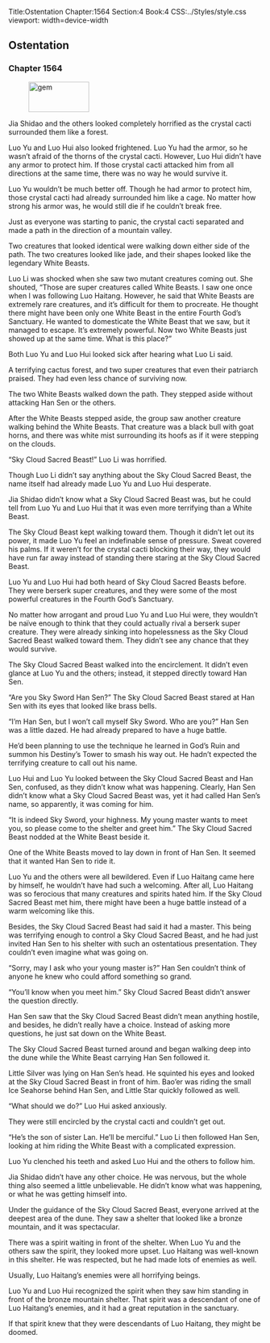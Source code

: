 Title:Ostentation 
Chapter:1564 
Section:4 
Book:4 
CSS:../Styles/style.css 
viewport: width=device-width
  
## Ostentation
### Chapter 1564 
<figure>
	<img src="../Images/gem.gif" alt="gem" id="gem" width="120" height="60" />
</figure>
  

  
  Jia Shidao and the others looked completely horrified as the crystal cacti surrounded them like a forest.

Luo Yu and Luo Hui also looked frightened. Luo Yu had the armor, so he wasn’t afraid of the thorns of the crystal cacti. However, Luo Hui didn’t have any armor to protect him. If those crystal cacti attacked him from all directions at the same time, there was no way he would survive it.

Luo Yu wouldn’t be much better off. Though he had armor to protect him, those crystal cacti had already surrounded him like a cage. No matter how strong his armor was, he would still die if he couldn’t break free.

Just as everyone was starting to panic, the crystal cacti separated and made a path in the direction of a mountain valley.

Two creatures that looked identical were walking down either side of the path. The two creatures looked like jade, and their shapes looked like the legendary White Beasts.

Luo Li was shocked when she saw two mutant creatures coming out. She shouted, “Those are super creatures called White Beasts. I saw one once when I was following Luo Haitang. However, he said that White Beasts are extremely rare creatures, and it’s difficult for them to procreate. He thought there might have been only one White Beast in the entire Fourth God’s Sanctuary. He wanted to domesticate the White Beast that we saw, but it managed to escape. It’s extremely powerful. Now two White Beasts just showed up at the same time. What is this place?”

Both Luo Yu and Luo Hui looked sick after hearing what Luo Li said.

A terrifying cactus forest, and two super creatures that even their patriarch praised. They had even less chance of surviving now.

The two White Beasts walked down the path. They stepped aside without attacking Han Sen or the others.

After the White Beasts stepped aside, the group saw another creature walking behind the White Beasts. That creature was a black bull with goat horns, and there was white mist surrounding its hoofs as if it were stepping on the clouds.

“Sky Cloud Sacred Beast!” Luo Li was horrified.

Though Luo Li didn’t say anything about the Sky Cloud Sacred Beast, the name itself had already made Luo Yu and Luo Hui desperate.

Jia Shidao didn’t know what a Sky Cloud Sacred Beast was, but he could tell from Luo Yu and Luo Hui that it was even more terrifying than a White Beast.

The Sky Cloud Beast kept walking toward them. Though it didn’t let out its power, it made Luo Yu feel an indefinable sense of pressure. Sweat covered his palms. If it weren’t for the crystal cacti blocking their way, they would have run far away instead of standing there staring at the Sky Cloud Sacred Beast.

Luo Yu and Luo Hui had both heard of Sky Cloud Sacred Beasts before. They were berserk super creatures, and they were some of the most powerful creatures in the Fourth God’s Sanctuary.

No matter how arrogant and proud Luo Yu and Luo Hui were, they wouldn’t be naïve enough to think that they could actually rival a berserk super creature. They were already sinking into hopelessness as the Sky Cloud Sacred Beast walked toward them. They didn’t see any chance that they would survive.

The Sky Cloud Sacred Beast walked into the encirclement. It didn’t even glance at Luo Yu and the others; instead, it stepped directly toward Han Sen.

“Are you Sky Sword Han Sen?” The Sky Cloud Sacred Beast stared at Han Sen with its eyes that looked like brass bells.

“I’m Han Sen, but I won’t call myself Sky Sword. Who are you?” Han Sen was a little dazed. He had already prepared to have a huge battle.

He’d been planning to use the technique he learned in God’s Ruin and summon his Destiny’s Tower to smash his way out. He hadn’t expected the terrifying creature to call out his name.

Luo Hui and Luo Yu looked between the Sky Cloud Sacred Beast and Han Sen, confused, as they didn’t know what was happening. Clearly, Han Sen didn’t know what a Sky Cloud Sacred Beast was, yet it had called Han Sen’s name, so apparently, it was coming for him.

“It is indeed Sky Sword, your highness. My young master wants to meet you, so please come to the shelter and greet him.” The Sky Cloud Sacred Beast nodded at the White Beast beside it.

One of the White Beasts moved to lay down in front of Han Sen. It seemed that it wanted Han Sen to ride it.

Luo Yu and the others were all bewildered. Even if Luo Haitang came here by himself, he wouldn’t have had such a welcoming. After all, Luo Haitang was so ferocious that many creatures and spirits hated him. If the Sky Cloud Sacred Beast met him, there might have been a huge battle instead of a warm welcoming like this.

Besides, the Sky Cloud Sacred Beast had said it had a master. This being was terrifying enough to control a Sky Cloud Sacred Beast, and he had just invited Han Sen to his shelter with such an ostentatious presentation. They couldn’t even imagine what was going on.

“Sorry, may I ask who your young master is?” Han Sen couldn’t think of anyone he knew who could afford something so grand.

“You’ll know when you meet him.” Sky Cloud Sacred Beast didn’t answer the question directly.

Han Sen saw that the Sky Cloud Sacred Beast didn’t mean anything hostile, and besides, he didn’t really have a choice. Instead of asking more questions, he just sat down on the White Beast.

The Sky Cloud Sacred Beast turned around and began walking deep into the dune while the White Beast carrying Han Sen followed it.

Little Silver was lying on Han Sen’s head. He squinted his eyes and looked at the Sky Cloud Sacred Beast in front of him. Bao’er was riding the small Ice Seahorse behind Han Sen, and Little Star quickly followed as well.

“What should we do?” Luo Hui asked anxiously.

They were still encircled by the crystal cacti and couldn’t get out.

“He’s the son of sister Lan. He’ll be merciful.” Luo Li then followed Han Sen, looking at him riding the White Beast with a complicated expression.

Luo Yu clenched his teeth and asked Luo Hui and the others to follow him.

Jia Shidao didn’t have any other choice. He was nervous, but the whole thing also seemed a little unbelievable. He didn’t know what was happening, or what he was getting himself into.

Under the guidance of the Sky Cloud Sacred Beast, everyone arrived at the deepest area of the dune. They saw a shelter that looked like a bronze mountain, and it was spectacular.

There was a spirit waiting in front of the shelter. When Luo Yu and the others saw the spirit, they looked more upset. Luo Haitang was well-known in this shelter. He was respected, but he had made lots of enemies as well.

Usually, Luo Haitang’s enemies were all horrifying beings.

Luo Yu and Luo Hui recognized the spirit when they saw him standing in front of the bronze mountain shelter. That spirit was a descendant of one of Luo Haitang’s enemies, and it had a great reputation in the sanctuary.

If that spirit knew that they were descendants of Luo Haitang, they might be doomed.
